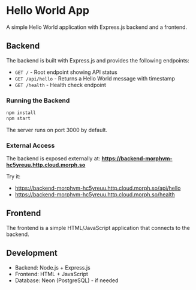 # Hello World App

A simple Hello World application with Express.js backend and a frontend.

## Backend

The backend is built with Express.js and provides the following endpoints:

- `GET /` - Root endpoint showing API status
- `GET /api/hello` - Returns a Hello World message with timestamp
- `GET /health` - Health check endpoint

### Running the Backend

```bash
npm install
npm start
```

The server runs on port 3000 by default.

### External Access

The backend is exposed externally at:
**https://backend-morphvm-hc5yreuu.http.cloud.morph.so**

Try it:
- https://backend-morphvm-hc5yreuu.http.cloud.morph.so/api/hello
- https://backend-morphvm-hc5yreuu.http.cloud.morph.so/health

## Frontend

The frontend is a simple HTML/JavaScript application that connects to the backend.

## Development

- Backend: Node.js + Express.js
- Frontend: HTML + JavaScript
- Database: Neon (PostgreSQL) - if needed

